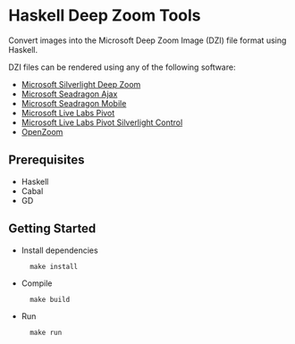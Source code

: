 # Haskell Deep Zoom Tools

Convert images into the Microsoft Deep Zoom Image (DZI) file format using
Haskell.

DZI files can be rendered using any of the following software:

 - [Microsoft Silverlight Deep Zoom](http://www.microsoft.com/silverlight/deep-zoom/)
 - [Microsoft Seadragon Ajax](http://seadragon.com/ajax)
 - [Microsoft Seadragon Mobile](http://itunes.apple.com/us/app/seadragon-mobile/id299655981?mt=8)
 - [Microsoft Live Labs Pivot](http://getpivot.com/)
 - [Microsoft Live Labs Pivot Silverlight Control](http://getpivot.com/silverlight/)
 - [OpenZoom](http://openzoom.org)

## Prerequisites

- Haskell
- Cabal
- GD

## Getting Started

- Install dependencies

        make install

- Compile

        make build

- Run

        make run
